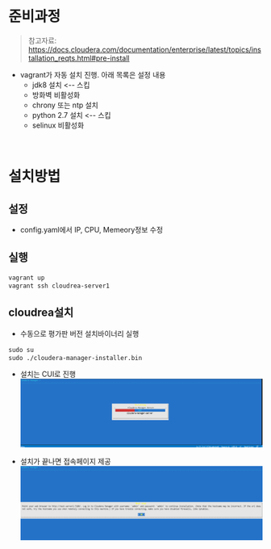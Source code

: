 # 준비과정
> 참고자료: https://docs.cloudera.com/documentation/enterprise/latest/topics/installation_reqts.html#pre-install

* vagrant가 자동 설치 진행. 아래 목록은 설정 내용
  * jdk8 설치 <-- 스킵
  * 방화벽 비활성화
  * chrony 또는 ntp 설치
  * python 2.7 설치 <-- 스킵
  * selinux 비활성화

<br>

# 설치방법
## 설정
* config.yaml에서 IP, CPU, Memeory정보 수정

## 실행
```
vagrant up
vagrant ssh cloudrea-server1
```

## cloudrea설치
* 수동으로 평가판 버전 설치바이너리 실행
```
sudo su
sudo ./cloudera-manager-installer.bin
```

* 설치는 CUI로 진행
![](imgs/installing.png)

* 설치가 끝나면 접속페이지 제공
![](imgs/install_done.png)
